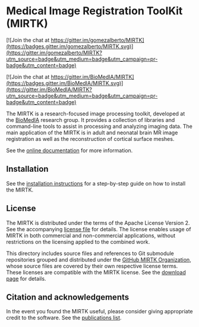 Medical Image Registration ToolKit (MIRTK)
==========================================

[![Join the chat at https://gitter.im/gomezalberto/MIRTK](https://badges.gitter.im/gomezalberto/MIRTK.svg)](https://gitter.im/gomezalberto/MIRTK?utm_source=badge&utm_medium=badge&utm_campaign=pr-badge&utm_content=badge)

[![Join the chat at https://gitter.im/BioMedIA/MIRTK](https://badges.gitter.im/BioMedIA/MIRTK.svg)](https://gitter.im/BioMedIA/MIRTK?utm_source=badge&utm_medium=badge&utm_campaign=pr-badge&utm_content=badge)

The MIRTK is a research-focused image processing toolkit, developed at the
[BioMedIA](https://biomedia.doc.ic.ac.uk/) research group. It provides a collection
of libraries and command-line tools to assist in processing and analyzing imaging data.
The main application of the MIRTK is in adult and neonatal brain MR image registration
as well as the reconstruction of cortical surface meshes.

See the [online documentation](https://mirtk.github.io/) for more information.


Installation
------------

See the [installation instructions](https://mirtk.github.io/install.html)
for a step-by-step guide on how to install the MIRTK.


License
-------

The MIRTK is distributed under the terms of the Apache License Version 2.
See the accompanying [license file](LICENSE.txt) for details. The license enables usage of
MIRTK in both commercial and non-commercial applications, without restrictions on the
licensing applied to the combined work.

This directory includes source files and references to Git submodule repositories grouped and
distributed under the [GitHub MIRTK Organization](https://github.com/MIRTK/), whose source
files are covered by their own respective license terms. These licenses are compatible with
the MIRTK license. See the [download page](https://mirtk.github.io/download.html#software-license)
for details.


Citation and acknowledgements
-----------------------------

In the event you found the MIRTK useful, please consider giving appropriate credit to the software.
See the [publications list](https://mirtk.github.io/publications.html).
